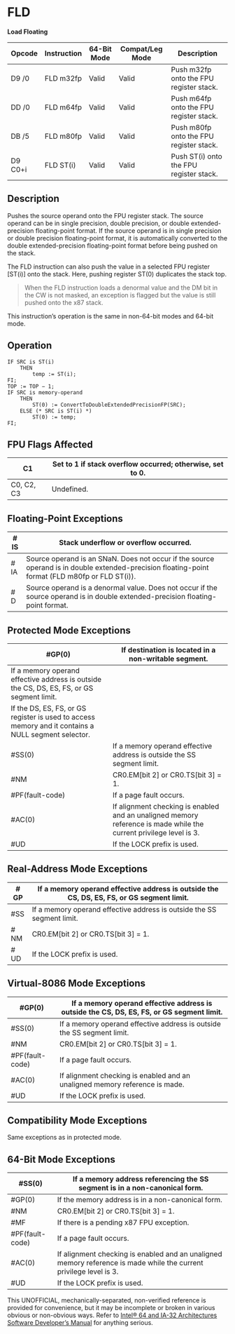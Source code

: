 # FLD

**Load Floating**

| Opcode  | Instruction | 64-Bit Mode | Compat/Leg Mode | Description                             |
| ------- | ----------- | ----------- | --------------- | --------------------------------------- |
| D9 /0   | FLD m32fp   | Valid       | Valid           | Push m32fp onto the FPU register stack. |
| DD /0   | FLD m64fp   | Valid       | Valid           | Push m64fp onto the FPU register stack. |
| DB /5   | FLD m80fp   | Valid       | Valid           | Push m80fp onto the FPU register stack. |
| D9 C0+i | FLD ST(i)   | Valid       | Valid           | Push ST(i) onto the FPU register stack. |

## Description

Pushes the source operand onto the FPU register stack. The source operand can be in single precision, double precision, or double extended-precision floating-point format. If the source operand is in single precision or double precision floating-point format, it is automatically converted to the double extended-precision floating-point format before being pushed on the stack.

The FLD instruction can also push the value in a selected FPU register [ST(i)] onto the stack. Here, pushing register ST(0) duplicates the stack top.

> When the FLD instruction loads a denormal value and the DM bit in the CW is not masked, an exception is flagged but the value is still pushed onto the x87 stack.

This instruction’s operation is the same in non-64-bit modes and 64-bit mode.

## Operation

```
IF SRC is ST(i)
    THEN
        temp := ST(i);
FI;
TOP := TOP − 1;
IF SRC is memory-operand
    THEN
        ST(0) := ConvertToDoubleExtendedPrecisionFP(SRC);
    ELSE (* SRC is ST(i) *)
        ST(0) := temp;
FI;

```

## FPU Flags Affected

| C1         | Set to 1 if stack overflow occurred; otherwise, set to 0. |
| ---------- | --------------------------------------------------------- |
| C0, C2, C3 | Undefined.                                                |

## Floating-Point Exceptions

| \#​IS | Stack underflow or overflow occurred.                                                                                                           |
| ----- | ----------------------------------------------------------------------------------------------------------------------------------------------- |
| \#​IA | Source operand is an SNaN. Does not occur if the source operand is in double extended-precision floating-point format (FLD m80fp or FLD ST(i)). |
| #​D   | Source operand is a denormal value. Does not occur if the source operand is in double extended-precision floating-point format.                 |

## Protected Mode Exceptions

| \#​​​​GP(0)                                                                                         | If destination is located in a non-writable segment.                                                               |
| --------------------------------------------------------------------------------------------------- | ------------------------------------------------------------------------------------------------------------------ |
| If a memory operand effective address is outside the CS, DS, ES, FS, or GS segment limit.           |
| If the DS, ES, FS, or GS register is used to access memory and it contains a NULL segment selector. |
| \#​​​​​SS(0)                                                                                        | If a memory operand effective address is outside the SS segment limit.                                             |
| \#​NM                                                                                               | CR0.EM[bit 2] or CR0.TS[bit 3] = 1.                                                                                |
| \#​PF(fault-code)                                                                                   | If a page fault occurs.                                                                                            |
| \#​AC(0)                                                                                            | If alignment checking is enabled and an unaligned memory reference is made while the current privilege level is 3. |
| #​​​UD                                                                                              | If the LOCK prefix is used.                                                                                        |

## Real-Address Mode Exceptions

| \#​​​​GP  | If a memory operand effective address is outside the CS, DS, ES, FS, or GS segment limit. |
| --------- | ----------------------------------------------------------------------------------------- |
| \#​​​​​SS | If a memory operand effective address is outside the SS segment limit.                    |
| \#​NM     | CR0.EM[bit 2] or CR0.TS[bit 3] = 1.                                                       |
| #​​​UD    | If the LOCK prefix is used.                                                               |

## Virtual-8086 Mode Exceptions

| \#​​​​GP(0)       | If a memory operand effective address is outside the CS, DS, ES, FS, or GS segment limit. |
| ----------------- | ----------------------------------------------------------------------------------------- |
| \#​​​​​SS(0)      | If a memory operand effective address is outside the SS segment limit.                    |
| \#​NM             | CR0.EM[bit 2] or CR0.TS[bit 3] = 1.                                                       |
| \#​PF(fault-code) | If a page fault occurs.                                                                   |
| \#​AC(0)          | If alignment checking is enabled and an unaligned memory reference is made.               |
| #​​​UD            | If the LOCK prefix is used.                                                               |

## Compatibility Mode Exceptions

Same exceptions as in protected mode.

## 64-Bit Mode Exceptions

| \#​​​​​SS(0)      | If a memory address referencing the SS segment is in a non-canonical form.                                         |
| ----------------- | ------------------------------------------------------------------------------------------------------------------ |
| \#​​​​GP(0)       | If the memory address is in a non-canonical form.                                                                  |
| \#​NM             | CR0.EM[bit 2] or CR0.TS[bit 3] = 1.                                                                                |
| \#​​MF            | If there is a pending x87 FPU exception.                                                                           |
| \#​PF(fault-code) | If a page fault occurs.                                                                                            |
| \#​AC(0)          | If alignment checking is enabled and an unaligned memory reference is made while the current privilege level is 3. |
| #​​​UD            | If the LOCK prefix is used.                                                                                        |

This UNOFFICIAL, mechanically-separated, non-verified reference is provided for convenience, but it may be
incomplete or broken in various obvious or non-obvious
ways. Refer to [Intel® 64 and IA-32 Architectures Software Developer’s Manual](https://software.intel.com/en-us/download/intel-64-and-ia-32-architectures-sdm-combined-volumes-1-2a-2b-2c-2d-3a-3b-3c-3d-and-4) for anything serious.
